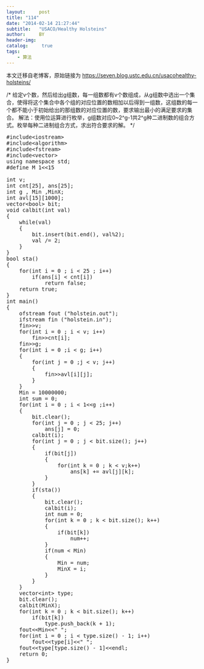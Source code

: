 ```yaml
---
layout:     post
title: "114"
date: "2014-02-14 21:27:44"
subtitle:   "USACO/Healthy Holsteins"
author:     BY
header-img:
catalog: 	 true
tags:
    - 算法
---
```


本文迁移自老博客，原始链接为 <https://seven.blog.ustc.edu.cn/usacohealthy-holsteins/>

/*
给定v个数，然后给出g组数，每一组数都有v个数组成，从g组数中选出一个集合，使得将这个集合中各个组的对应位置的数相加以后得到一组数，这组数的每一个都不能小于初始给出的那组数的对应位置的数，要求输出最小的满足要求的集合。
解法：使用位运算进行枚举，g组数对应0~2^g-1共2^g种二进制数的组合方式。枚举每种二进制组合方式，求出符合要求的解。
*/
<pre class = "brush :[cpp]">
#include&lt;iostream&gt;
#include&lt;algorithm&gt;
#include&lt;fstream&gt;
#include&lt;vector&gt;
using namespace std;
#define M 1&lt;&lt;15

int v;
int cnt[25], ans[25];
int g , Min ,MinX;
int avl[15][1000];
vector&lt;bool&gt; bit;
void calbit(int val)
{
	while(val)
	{
		bit.insert(bit.end(), val%2);
		val /= 2;
	}
}
bool sta()
{
	for(int i = 0 ; i < 25 ; i++)
		if(ans[i] < cnt[i])
			return false;
	return true;
}
int main()
{
	ofstream fout ("holstein.out");
    ifstream fin ("holstein.in");
	fin&gt;&gt;v;
	for(int i = 0 ; i < v; i++)
		fin&gt;&gt;cnt[i];
	fin&gt;&gt;g;
	for(int i = 0 ;i < g; i++)
	{
		for(int j = 0 ;j < v; j++)
		{
			fin&gt;&gt;avl[i][j];
		}
	}
	Min = 10000000;
	int sum = 0;
	for(int i = 0 ; i < 1&lt;&lt;g ;i++)
	{
		bit.clear();
		for(int j = 0 ; j < 25; j++)
			ans[j] = 0;
		calbit(i);
		for(int j = 0 ; j < bit.size(); j++)
		{
			if(bit[j])
			{
				for(int k = 0 ; k < v;k++)
					ans[k] += avl[j][k];
			}
		}
		if(sta())
		{
			bit.clear();
			calbit(i);
			int num = 0;
			for(int k = 0 ; k < bit.size(); k++)
			{
				if(bit[k])
					num++;
			}
			if(num < Min)
			{
				Min = num;
				MinX = i;
			}
		}
	}
	vector&lt;int&gt; type;
	bit.clear();
	calbit(MinX);
	for(int k = 0 ; k < bit.size(); k++)
		if(bit[k])
			type.push_back(k + 1);
	fout&lt;&lt;Min&lt;&lt;" ";
	for(int i = 0 ; i < type.size() - 1; i++)
		fout&lt;&lt;type[i]&lt;&lt;" ";
	fout&lt;&lt;type[type.size() - 1]&lt;&lt;endl;
 	return 0;
}
</pre>
